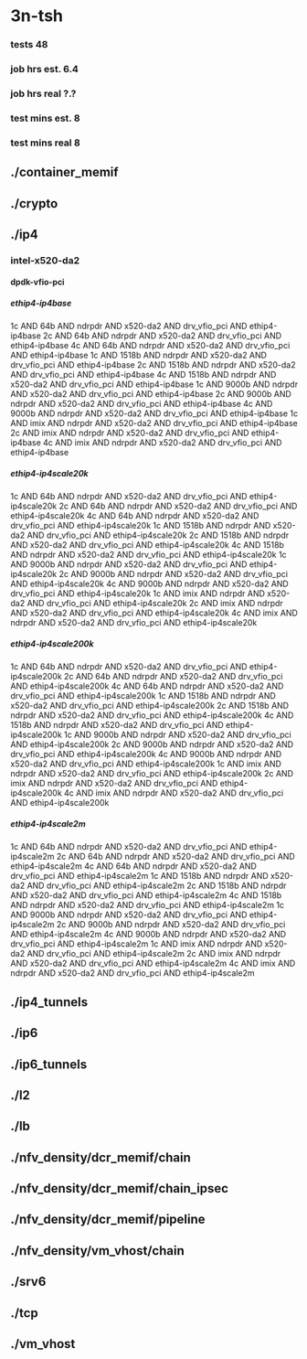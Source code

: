 # 3n-tsh
### tests 48
### job hrs est. 6.4
### job hrs real ?.?
### test mins est. 8
### test mins real 8
## ./container_memif
## ./crypto
## ./ip4
### intel-x520-da2
#### dpdk-vfio-pci
##### ethip4-ip4base
1c AND 64b AND ndrpdr AND x520-da2 AND drv_vfio_pci AND ethip4-ip4base
2c AND 64b AND ndrpdr AND x520-da2 AND drv_vfio_pci AND ethip4-ip4base
4c AND 64b AND ndrpdr AND x520-da2 AND drv_vfio_pci AND ethip4-ip4base
1c AND 1518b AND ndrpdr AND x520-da2 AND drv_vfio_pci AND ethip4-ip4base
2c AND 1518b AND ndrpdr AND x520-da2 AND drv_vfio_pci AND ethip4-ip4base
4c AND 1518b AND ndrpdr AND x520-da2 AND drv_vfio_pci AND ethip4-ip4base
1c AND 9000b AND ndrpdr AND x520-da2 AND drv_vfio_pci AND ethip4-ip4base
2c AND 9000b AND ndrpdr AND x520-da2 AND drv_vfio_pci AND ethip4-ip4base
4c AND 9000b AND ndrpdr AND x520-da2 AND drv_vfio_pci AND ethip4-ip4base
1c AND imix AND ndrpdr AND x520-da2 AND drv_vfio_pci AND ethip4-ip4base
2c AND imix AND ndrpdr AND x520-da2 AND drv_vfio_pci AND ethip4-ip4base
4c AND imix AND ndrpdr AND x520-da2 AND drv_vfio_pci AND ethip4-ip4base
##### ethip4-ip4scale20k
1c AND 64b AND ndrpdr AND x520-da2 AND drv_vfio_pci AND ethip4-ip4scale20k
2c AND 64b AND ndrpdr AND x520-da2 AND drv_vfio_pci AND ethip4-ip4scale20k
4c AND 64b AND ndrpdr AND x520-da2 AND drv_vfio_pci AND ethip4-ip4scale20k
1c AND 1518b AND ndrpdr AND x520-da2 AND drv_vfio_pci AND ethip4-ip4scale20k
2c AND 1518b AND ndrpdr AND x520-da2 AND drv_vfio_pci AND ethip4-ip4scale20k
4c AND 1518b AND ndrpdr AND x520-da2 AND drv_vfio_pci AND ethip4-ip4scale20k
1c AND 9000b AND ndrpdr AND x520-da2 AND drv_vfio_pci AND ethip4-ip4scale20k
2c AND 9000b AND ndrpdr AND x520-da2 AND drv_vfio_pci AND ethip4-ip4scale20k
4c AND 9000b AND ndrpdr AND x520-da2 AND drv_vfio_pci AND ethip4-ip4scale20k
1c AND imix AND ndrpdr AND x520-da2 AND drv_vfio_pci AND ethip4-ip4scale20k
2c AND imix AND ndrpdr AND x520-da2 AND drv_vfio_pci AND ethip4-ip4scale20k
4c AND imix AND ndrpdr AND x520-da2 AND drv_vfio_pci AND ethip4-ip4scale20k
##### ethip4-ip4scale200k
1c AND 64b AND ndrpdr AND x520-da2 AND drv_vfio_pci AND ethip4-ip4scale200k
2c AND 64b AND ndrpdr AND x520-da2 AND drv_vfio_pci AND ethip4-ip4scale200k
4c AND 64b AND ndrpdr AND x520-da2 AND drv_vfio_pci AND ethip4-ip4scale200k
1c AND 1518b AND ndrpdr AND x520-da2 AND drv_vfio_pci AND ethip4-ip4scale200k
2c AND 1518b AND ndrpdr AND x520-da2 AND drv_vfio_pci AND ethip4-ip4scale200k
4c AND 1518b AND ndrpdr AND x520-da2 AND drv_vfio_pci AND ethip4-ip4scale200k
1c AND 9000b AND ndrpdr AND x520-da2 AND drv_vfio_pci AND ethip4-ip4scale200k
2c AND 9000b AND ndrpdr AND x520-da2 AND drv_vfio_pci AND ethip4-ip4scale200k
4c AND 9000b AND ndrpdr AND x520-da2 AND drv_vfio_pci AND ethip4-ip4scale200k
1c AND imix AND ndrpdr AND x520-da2 AND drv_vfio_pci AND ethip4-ip4scale200k
2c AND imix AND ndrpdr AND x520-da2 AND drv_vfio_pci AND ethip4-ip4scale200k
4c AND imix AND ndrpdr AND x520-da2 AND drv_vfio_pci AND ethip4-ip4scale200k
##### ethip4-ip4scale2m
1c AND 64b AND ndrpdr AND x520-da2 AND drv_vfio_pci AND ethip4-ip4scale2m
2c AND 64b AND ndrpdr AND x520-da2 AND drv_vfio_pci AND ethip4-ip4scale2m
4c AND 64b AND ndrpdr AND x520-da2 AND drv_vfio_pci AND ethip4-ip4scale2m
1c AND 1518b AND ndrpdr AND x520-da2 AND drv_vfio_pci AND ethip4-ip4scale2m
2c AND 1518b AND ndrpdr AND x520-da2 AND drv_vfio_pci AND ethip4-ip4scale2m
4c AND 1518b AND ndrpdr AND x520-da2 AND drv_vfio_pci AND ethip4-ip4scale2m
1c AND 9000b AND ndrpdr AND x520-da2 AND drv_vfio_pci AND ethip4-ip4scale2m
2c AND 9000b AND ndrpdr AND x520-da2 AND drv_vfio_pci AND ethip4-ip4scale2m
4c AND 9000b AND ndrpdr AND x520-da2 AND drv_vfio_pci AND ethip4-ip4scale2m
1c AND imix AND ndrpdr AND x520-da2 AND drv_vfio_pci AND ethip4-ip4scale2m
2c AND imix AND ndrpdr AND x520-da2 AND drv_vfio_pci AND ethip4-ip4scale2m
4c AND imix AND ndrpdr AND x520-da2 AND drv_vfio_pci AND ethip4-ip4scale2m
## ./ip4_tunnels
## ./ip6
## ./ip6_tunnels
## ./l2
## ./lb
## ./nfv_density/dcr_memif/chain
## ./nfv_density/dcr_memif/chain_ipsec
## ./nfv_density/dcr_memif/pipeline
## ./nfv_density/vm_vhost/chain
## ./srv6
## ./tcp
## ./vm_vhost
